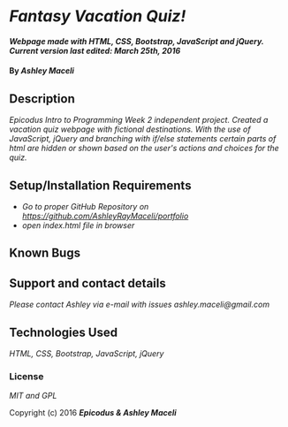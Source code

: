 # _Fantasy Vacation Quiz!_

#### _Webpage made with HTML, CSS, Bootstrap, JavaScript and jQuery. Current version last edited: March 25th, 2016_

#### By _**Ashley Maceli**_

## Description

_Epicodus Intro to Programming Week 2 independent project. Created a vacation quiz webpage with fictional destinations. With the use of JavaScript, jQuery and branching with if/else statements certain parts of html are hidden or shown based on the user's actions and choices for the quiz._

## Setup/Installation Requirements

* _Go to proper GitHub Repository on https://github.com/AshleyRayMaceli/portfolio_
* _open index.html file in browser_

## Known Bugs

## Support and contact details

_Please contact Ashley via e-mail with issues_
_ashley.maceli@gmail.com_

## Technologies Used

_HTML, CSS, Bootstrap, JavaScript, jQuery_

### License

*MIT and GPL*

Copyright (c) 2016 **_Epicodus & Ashley Maceli_**
